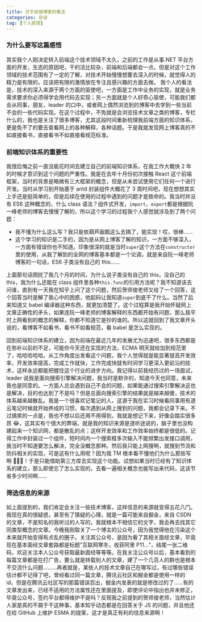 ```yaml
---
title: 对于前端博客的看法
categories: 杂谈
tag: [个人感悟]
---
```


### 为什么要写这篇感悟

其实我个人刚决定转入前端这个技术领域不太久，之前的工作是从事.NET 平台方面的开发，生态的原因吧，干的活比较杂，前端和后端都会一点。但是对这个工作领域的技术范围有了一定的了解，对技术开始慢慢想要去深入的时候，就觉得人的精力是有限的，应该把有限的激情放在专注且感兴趣的方面去做。
我个人的看法是，技术的深入来源于两个方面的驱使吧，一方面是工作中业务的实现，就是业务需求要求你必须得学会用代码去实现；另一方面就是个人好奇心驱使，可能我们都会从同事，朋友，leader 的口中，或者网上偶然浏览到的博客中去学到一些当前不会的一些代码实现。在这个过程中，不免就是会浏览技术文章之类的博客，专栏什么的，我也是关注了很多博客，尤其这段时间重新梳理我前端方面的知识体系，更是免不了的要去查看网上的各种解释，各种话题。于是我就发现网上博客真的不如直接看书，直接看书不如直接看规范标准。

### 前端知识体系的重要性

我很后悔之前一直没能花时间去建立自己的前端知识体系，在我工作大概快 2 年的时候才意识到这个问题的严重性。我是在去年十月份初次接触 React 这个前端框架，当时的背景是略微有三大框架的概念，但是从未尝试使用它们任何一个进行开发。当时从学习到开始基于 antd 封装组件大概花了 3 周时间吧，现在想想其实上手还是挺简单的，但是后续在使用的过程中遇到的问题才是致命的。我当时并没有 ES6 这种概念的，什么 class 语法？组件式开发，`import`，`export`都是根据阮一峰老师的博客去慢慢了解的，所以这个学习的过程我个人感觉就涉及到了两个问题：

-   我不懂为什么这么写？我只是依葫芦画瓢这么去搞了，能实现！哎，很棒……
-   这个学习的知识是二手的，因为是从网上博客了解的知识，一方面不够深入，一方面有错误你也不知道。印象很深的就是当时`super`这个方法在`constructor`里的使用，从我了解到的全网的博客基本都是一个论调，就是来自阮一峰老师博客的一句话，ES6 子类没有自己的 this……

上面那句话困扰了我几个月的时间，为什么说子类没有自己的 this，没自己的 this，我为什么还能在 class 组件里各种`this.func`的引用方法呢？我不知道该去问谁，直到有一天我在知乎上问了这个问题，然后贺师俊老师又给了一个回答，这个回答当时是解了我心中的困惑，他起码让我知道`super`到底干了什么。当然了后来知道又 babel 编译器这种东西，就更加清楚了。这个过程算是我开始怀疑网上文章正确性的矛头，如果连阮一峰老师的博客解释的东西都开始有问题，那么我平时上网看到的概念的解释，你都不知道它是抄的谁的。所以这就回到了我文章开头说的，看博客不如看书，看书不如看规范，看 babel 是怎么实现的。

回到前端知识体系的建立，因为前端在最近几年的发展尤为迅速吧，很多东西都是在弥补以前的不足，可能你今天还在实现的方法，ECMA 明天就给加到规范里了，哈哈哈哈哈。从工作角度出发看这个问题，我个人觉得就是能显著提高开发效率，开发效率提高，完成工作就快，工作完成快就有时间学习更深入更前沿的技术，这样永远都能把握住这个行业的进步方向。我记得以前我经历过的一场面试，leader 说我是面向搜索引擎解决问题，我当时是默许的，知道今天也同意，未来我也是同意的。一方面人总会遇到自己不会的问题，如果能通过搜索引擎解决这也是解决，目的也达到了不是吗？但是总面向搜索引擎的结果就是越来越傻，技术的体系越来越散乱。我是一个很喜欢记笔记的人，这源于我在实习时候看同事用有道云笔记时候就开始养成的习惯，每次遇到从网上搜到的问题，我都会记录下来。不过搞笑的一点是，我也不想以后还用不用得到，我就是想记下来，好像会踏实很多昂 😂，这其实有个很大的弊端，就是我的知识来源是道听途说的，脑子里也没构建起来一个知识网，都是散乱的点；这样开发效率和工作效率始终都是很低的。记得工作中封装过一个组件，短时间内一个搜索框多次输入不能频繁出发接口调用，我当时不知道要怎么解决，完全没概念那种。然后我只能上网搜啊，就搜到节流和防抖相关的实现，可是这有什么用呢？因为我 TM 根本看不懂他们为什么那些写啊 🤔🤔🤔！于是只能借助第三方库去实现这个功能。试想如果当时已经有了知识体系的建立，那么即使忘了怎么实现的，去看一遍相关概念也能写出来代码，这该节省多少时间啊……

### 筛选信息的来源

如上面提到的，我们肯定会关注一些技术博客，这样信息的来源就变得五花八门。我现在真的很疑惑，甚至有了猜疑的心理，就是一篇可能来自掘金，来自 CSDN 的文章，不是知名的我听过的人写的，我就根本不相信它的文字，我会再去找其它同类型概念的文章。今晚我刚取关了一个博主的公众号，因为我觉得他在污染这个本来就开始变得有点乱的圈子。关注其公众号，是因为看了其相关面经文章，毕竟现在基本面经文章套路都是标题”互联网寒冬，收获阿里 P11...“，结尾一张二维码，欢迎关注本人公众号获取最新面经等等等。在我关注公众号以后，基本看到的每篇文章都是在打广告，要么就是转载别人的文章，建了一个几百人的群也是根本不交流什么问题………再者就是，某些人的技术文章自己在哪写过，有过哪些错误估计都不记得了吧，曾经看过同一篇文章，腾讯云社区和掘金都是使用一样的 id，但是在腾讯云社区写的那篇错误百出，掘金内发表的就是修改过的了……有的文章发出来，已经不适用的方法属性还在里面提及，即使评论中指出也并未修正，毕竟公众号，签约平台都得维护不是吗？反观我之前提到的贺师俊老师，当然估计人家是真的不屑于干这种事，基本知乎动态都是在回答关于 JS 的问题，并且他还在给 GitHub 上维护 ESMA 的提案，这才是真正有利的信息来源啊！
